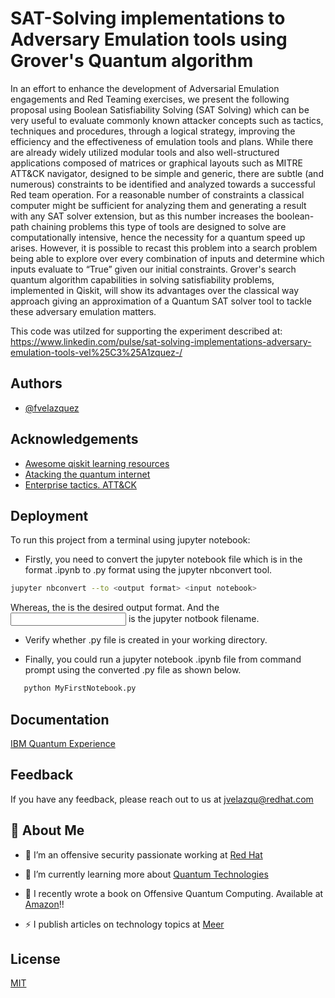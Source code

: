 
# SAT-Solving implementations to Adversary Emulation tools using Grover's Quantum algorithm

In an effort to enhance the development of Adversarial Emulation engagements and Red Teaming exercises, we present the following proposal using Boolean Satisfiability Solving (SAT Solving) which can be very useful to evaluate commonly known attacker concepts such as tactics, techniques and procedures, through a logical strategy, improving the efficiency and the effectiveness of emulation tools and plans. While there are already widely utilized modular tools and also well-structured applications composed of matrices or graphical layouts such as MITRE ATT&CK navigator, designed to be simple and generic, there are subtle (and numerous) constraints to be identified and analyzed towards a successful Red team operation. For a reasonable number of constraints a classical computer might be sufficient for analyzing them and generating a result with any SAT solver extension, but as this number increases the boolean-path chaining problems this type of tools are designed to solve are computationally intensive, hence the necessity for a quantum speed up arises. However, it is possible to recast this problem into a search problem being able to explore over every combination of inputs and determine which inputs evaluate to “True” given our initial constraints. Grover's search quantum algorithm capabilities in solving satisfiability problems, implemented in Qiskit, will show its advantages over the classical way approach giving an approximation of a Quantum SAT solver tool to tackle these adversary emulation matters.

This code was utilzed for supporting the experiment described at: https://www.linkedin.com/pulse/sat-solving-implementations-adversary-emulation-tools-vel%25C3%25A1zquez-/


## Authors

- [@fvelazquez](https://www.github.com/fvelazquez-X)


## Acknowledgements

 - [Awesome qiskit learning resources]( https://qiskit.org/learn)
 - [Atacking the quantum internet](https://arxiv.org/abs/2005.04617)
 - [Enterprise tactics. ATT&CK](https://attack.mitre.org/tactics/enterprise/)


## Deployment

To run this project from a terminal using jupyter notebook:

- Firstly, you need to convert the jupyter notebook file which is in the format .ipynb to .py format using the jupyter nbconvert tool.
```bash
jupyter nbconvert --to <output format> <input notebook>
```

 Whereas, the <output format> is the desired output format. And the <input notebook> is the jupyter notbook filename.

- Verify whether .py file is created in your working directory.

- Finally, you could run a jupyter notebook .ipynb file from command prompt using the converted .py file as shown below.

```bash
   python MyFirstNotebook.py
```

## Documentation

[IBM Quantum Experience](https://quantum-computing.ibm.com/)


## Feedback

If you have any feedback, please reach out to us at jvelazqu@redhat.com


## 🚀 About Me

- 🔭 I’m an offensive security passionate working at [Red Hat](https://www.redhat.com/en)  
  

-  🔎 I’m currently learning more about [Quantum Technologies](https://quantum-explore.com/en/master/)   
  

- 📖 I recently wrote a book on Offensive Quantum Computing. Available at [Amazon](https://www.amazon.com/Introduction-Adversarial-Quantum-Computing-Practice-ebook/dp/B09YMJXQTX/ref=sr_1_1?crid=3VZONRJBAP2G3&keywords=fernando+velazquez+quantum&qid=1654154138&sprefix=%2Caps%2C138&sr=8-1)!!  
  

- ⚡ I publish articles on technology topics at  [Meer](https://www.meer.com/en/authors/390-fernando-velazquez)  


## License

[MIT](https://choosealicense.com/licenses/mit/)

